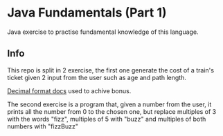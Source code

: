 # Java Fundamentals (Part 1)

Java exercise to practise fundamental knowledge of this language.
## Info
This repo is split in 2 exercise, the first one generate the cost of a train's ticket given 2 input from the user such as age and path length.

[Decimal format docs](https://www.baeldung.com/java-decimalformat) used to achive bonus.

The second exercise is a program that, given a number from the user, it prints all the number from 0 to the chosen one, but replace multiples of 3 with the words "fizz", multiples of 5 with "buzz" and multiples of both numbers with "fizzBuzz"

